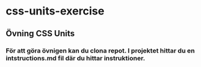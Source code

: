 # css-units-exercise

## Övning CSS Units

### För att göra övnigen kan du clona repot. I projektet hittar du en intstructions.md fil där du hittar instruktioner.
